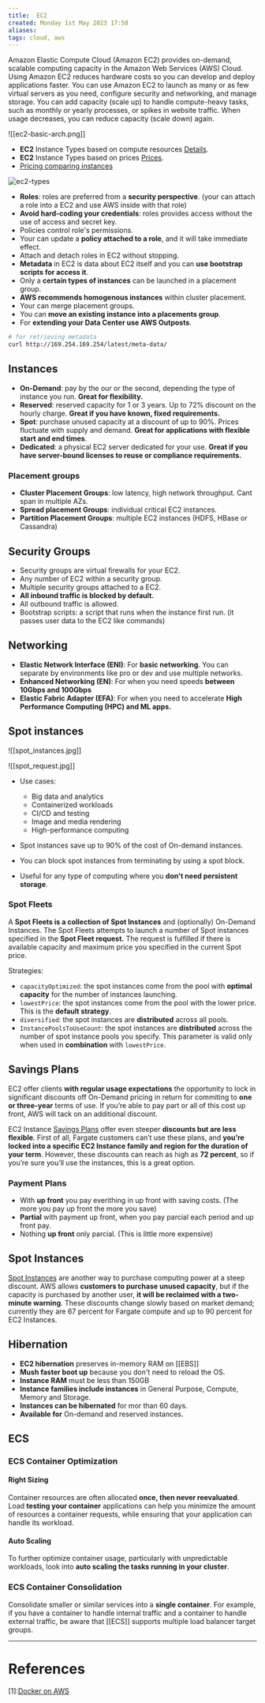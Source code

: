 ```yaml
---
title:  EC2
created: Monday 1st May 2023 17:58
aliases: 
tags: cloud, aws
---
```

Amazon Elastic Compute Cloud (Amazon EC2) provides on-demand, scalable computing capacity in the Amazon Web Services (AWS) Cloud. Using Amazon EC2 reduces hardware costs so you can develop and deploy applications faster. You can use Amazon EC2 to launch as many or as few virtual servers as you need, configure security and networking, and manage storage. You can add capacity (scale up) to handle compute-heavy tasks, such as monthly or yearly processes, or spikes in website traffic. When usage decreases, you can reduce capacity (scale down) again.

![[ec2-basic-arch.png]]

- **EC2** Instance Types based on compute resources [Details](https://cloudacademy.com/blog/aws-ec2-instance-types-explained/).
- **EC2** Instance Types based on prices [Prices](https://aws.amazon.com/ec2/instance-types/?nc1=h_ls).
- [Pricing comparing instances](https://instances.vantage.sh/?region=eu-west-1)

![ec2-types](assets/ec2-types.jpg)


- **Roles**: roles are preferred from a **security perspective**. (your can attach a role into a EC2 and use AWS inside with that role)
- **Avoid hard-coding your credentials**: roles provides access without the use of access and secret key.
- Policies control role's permissions.
- Your can update a **policy attached to a role**, and it will take immediate effect.
- Attach and detach roles in EC2 without stopping.
- **Metadata** in EC2 is data about EC2 itself and you can **use bootstrap scripts for access it**.
- Only a **certain types of instances** can be launched in a placement group.
- **AWS recommends homogenous instances** within cluster placement.
- Your can merge placement groups.
- You can **move an existing instance into a placements group**.
- For **extending your Data Center use AWS Outposts**.

```bash
# for retrieving metadata
curl http://169.254.169.254/latest/meta-data/
```
## Instances

- **On-Demand**: pay by the our or the second, depending the type of instance you run. **Great for flexibility.**
- **Reserved**: reserved capacity for 1 or 3 years. Up to 72% discount on the hourly charge. **Great if you have known, fixed requirements.**
- **Spot**: purchase unused capacity at a discount of up to 90%. Prices fluctuate with supply and demand. **Great for applications with flexible start and end times**.
- **Dedicated**: a physical EC2 server dedicated for your use. **Great if you have server-bound licenses to reuse or compliance requirements.**

### Placement groups

- **Cluster Placement Groups**: low latency, high network throughput. Cant span in multiple AZs.
- **Spread placement Groups**: individual critical EC2 instances.
- **Partition Placement Groups**: multiple EC2 instances (HDFS, HBase or Cassandra)
## Security Groups

- Security groups are virtual firewalls for your EC2. 
- Any number of EC2 within a security group.
- Multiple security groups attached to a EC2.
- **All inbound traffic is blocked by default.**
- All outbound traffic is allowed.
- Bootstrap scripts: a script that runs when the instance first run. (it passes user data to the EC2 like commands)

## Networking

- **Elastic Network Interface (ENI)**: For **basic networking**. You can separate by environments like pro or dev and use multiple networks.
- **Enhanced Networking (EN)**: For when you need speeds **between 10Gbps and 100Gbps**
- **Elastic Fabric Adapter (EFA)**: For when you need to accelerate **High Performance Computing (HPC) and ML apps.**

## Spot instances

![[spot_instances.jpg]]

![[spot_request.jpg]]

- Use cases:
	- Big data and analytics
	- Containerized workloads
	- CI/CD and testing
	- Image and media rendering
	- High-performance computing

- Spot instances save up to 90% of the cost of On-demand instances.
- You can block spot instances from terminating by using a spot block.
- Useful for any type of computing where you **don't need persistent storage**.
### Spot Fleets

A **Spot Fleets is a collection of Spot Instances** and (optionally) On-Demand Instances. The Spot Fleets attempts to launch a number of Spot instances specified in the **Spot Fleet request.** The request is fulfilled if there is available capacity and maximum price you specified in the current Spot price.

Strategies:
-  `capacityOptimized`: the spot instances come from the pool with **optimal capacity** for the number of instances launching.
- `lowestPrice`: the spot instances come from the pool with the lower price. This is the **default strategy**.
- `diversified`: the spot instances are **distributed** across all pools.
- `InstancePoolsToUseCount`: the spot instances are **distributed** across the number of spot instance pools you specify. This parameter is valid only when used in **combination** with `lowestPrice`.
## Savings Plans

EC2 offer clients **with regular usage expectations** the opportunity to lock in significant discounts off On-Demand pricing in return for commiting to **one or three-year** terms of use. If you’re able to pay part or all of this cost up front, AWS will tack on an additional discount.

EC2 Instance [Savings Plans](https://aws.amazon.com/savingsplans/compute-pricing/) offer even steeper **discounts but are less flexible**. First of all, Fargate customers can’t use these plans, and **you’re locked into a specific EC2 Instance family and region for the duration of your term**. However, these discounts can reach as high as **72 percent**, so if you’re sure you’ll use the instances, this is a great option.

### Payment Plans

- With **up front** you pay everithing in up front with saving costs. (The more you pay up front the more you save)
- **Partial** with payment up front, when you pay parcial each period and up front pay.
- Nothing **up front** only parcial. (This is little more expensive)

## Spot Instances

[Spot Instances](https://www.cloudforecast.io/blog/are-aws-spot-instances-worth-it-in-production/) are another way to purchase computing power at a steep discount. AWS allows **customers to purchase unused capacity**, but if the capacity is purchased by another user, **it will be reclaimed with a two-minute warning**. These discounts change slowly based on market demand; currently they are 67 percent for Fargate compute and up to 90 percent for EC2 Instances.

## Hibernation

- **EC2 hibernation** preserves in-memory RAM on [[EBS]]
- **Mush faster boot up** because you don't need to reload the OS.
- **Instance RAM** must be less than 150GB
- **Instance families include instances** in General Purpose, Compute, Memory and Storage.
- **Instances can be hibernated** for mor than 60 days.
- **Available for** On-demand and reserved instances.
## ECS
### ECS Container Optimization

#### Right Sizing

Container resources are often allocated **once, then never reevaluated**. Load **testing your container** applications can help you minimize the amount of resources a container requests, while ensuring that your application can handle its workload.
#### Auto Scaling

To further optimize container usage, particularly with unpredictable workloads, look into **auto scaling the tasks running in your cluster**.

### ECS Container Consolidation

Consolidate smaller or similar services into a **single container**. For example, if you have a container to handle internal traffic and a container to handle external traffic, be aware that [[ECS]] supports multiple load balancer target groups.

---

# References

[1]:[Docker on AWS](https://d1.awsstatic.com/whitepapers/docker-on-aws.pdf?contd_dop4)